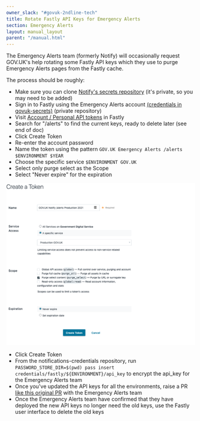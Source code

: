 ```yaml
---
owner_slack: "#govuk-2ndline-tech"
title: Rotate Fastly API Keys for Emergency Alerts
section: Emergency Alerts
layout: manual_layout
parent: "/manual.html"
---
```


The Emergency Alerts team (formerly Notify) will occasionally request GOV.UK's help rotating some Fastly API keys which they use to purge Emergency Alerts
pages from the Fastly cache.

The process should be roughly:

* Make sure you can clone [Notify's secrets repository](https://github.com/alphagov/notifications-credentials/) (it's private, so you may need to be added)
* Sign in to Fastly using the Emergency Alerts account [(credentials in govuk-secrets)](https://github.com/alphagov/govuk-secrets/blob/master/pass/2ndline/fastly/notify_emergency_alerts_account.gpg) (private repository)
* Visit [Account / Personal API tokens](https://manage.fastly.com/account/personal/tokens) in Fastly
* Search for "/alerts" to find the current keys, ready to delete later (see end of doc)
* Click Create Token
* Re-enter the account password
* Name the token using the pattern `GOV.UK Emergency Alerts /alerts $ENVIRONMENT $YEAR`
* Choose the specific service `$ENVIRONMENT GOV.UK`
* Select only purge select as the Scope
* Select "Never expire" for the expiration

![Screenshot of the Fastly user interface for configuring an API key](/manual/images/fastly-api-key-emergency-alerts.png)

* Click Create Token
* From the notifications-credentials repository, run `PASSWORD_STORE_DIR=$(pwd) pass insert credentials/fastly/${ENVIRONMENT}/api_key` to encrypt the api_key for the Emergency Alerts team
* Once you've updated the API keys for all the environments, raise a PR [like this original PR](https://github.com/alphagov/notifications-credentials/pull/213) with the Emergency Alerts team
* Once the Emergency Alerts team have confirmed that they have deployed the new API keys no longer need the old keys, use the Fastly user interface to delete the old keys
